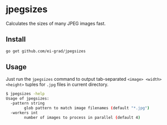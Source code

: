 jpegsizes
=========

Calculates the sizes of many JPEG images fast.

Install
-------

```bash
go get github.com/ei-grad/jpegsizes
```

Usage
-----

Just run the `jpegsizes` command to output tab-separated `<image> <width> <height>` tuples for `.jpg` files in current directory.

```bash
$ jpegsizes -help                                                                                     2 ↵
Usage of jpegsizes:
  -pattern string
    	glob pattern to match image filenames (default "*.jpg")
  -workers int
    	number of images to process in parallel (default 4)
```
